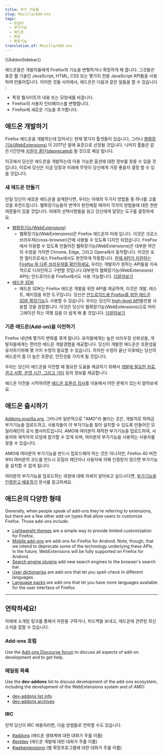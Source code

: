 ```yaml
---
title: 부가 기능들
slug: Mozilla/Add-ons
tags:
  - 모질라
  - 부가기능
  - 애드온
  - 확장
  - 확장기능
translation_of: Mozilla/Add-ons
---
```

{{AddonSidebar}}

애드온들은 개발자들에게 Firefox의 기능을 변형하거나 확장하게 해 줍니다. 그것들은 표준 웹 기술인 JavaScript, HTML, CSS 또는 몇가지 전용 JavaScript API들을 사용하여 만들어집니다. 이러한 것들 사이에서, 애드온은 다음과 같은 일들을 할 수 있습니다 :

- 특정 웹사이트의 내용 또는 모양새를 바꿉니다.
- Firefox의 사용자 인터페이스를 변형합니다.
- Firefox에 새로운 기능을 추가합니다.

## 애드온 개발하기

Firefox 애드온을 개발하는데 있어서는 현재 몇가지 툴셋들이 있습니다, 그러나 [웹확장기능(WebExtensions)](https://developer.mozilla.org/en-US/Add-ons/WebExtensions) 이 2017년 말에 표준으로 선정될 것입니다. 나머지 툴들은 같은기간안에 [지원이 중단(deprecated)](https://developer.mozilla.org/en-US/Add-ons/Overlay_Extensions) 될 것으로 예상 됩니다.

이곳에서 당신은 애드온을 개발하는데 이용 가능한 옵션에 대한 정보를 찾을 수 있을 것입니다, 이로써 당신은 지금 당장과 미래에 무엇이 당신에게 가장 좋을지 결정 할 수 있을 것입니다.

### 새 애드온 만들기

만일 당신이 새로운 애드온을 설계한다면, 우리는 아래의 두가지 방법들 중 하나를 고를 것을 추천드립니다. 웹확장기능들의 번역이 완전해질 때까지 각각의 방법들에 대한 찬반 여론들이 있을 것입니다. 아래의 선택사항들을 읽고 당신에게 알맞는 도구를 결정하세요.

- [웹확장기능(WebExtensions)](https://developer.mozilla.org/en-US/Add-ons/WebExtensions)
  - 웹확장기능(WebExtensions)은 Firefox 애드온의 미래 입니다. 이것은 크로스브라우져(cross-browser)간에 사용될 수 있도록 디자인 되었습니다.
  FireFox에서 이용할 수 있도록 만들어진 웹확장기능(WebExtensions)은 대부분 약간의 수정을 거치면 Chrome, Edge, 그리고 Opera에서 동작합니다. 이것은 또한 멀티프로세스 Firefox에서도 완전하게 작동합니다. [현재 API가 지원하는 Firefox 와 다른 브라우져를 확인하세요.](https://developer.mozilla.org/en-US/Add-ons/WebExtensions/Browser_support_for_JavaScript_APIs) 우리는 개발자가 원하는 API들을 지속적으로 디자인하고 구현할 것입니다.대부분의 웹확장기능(WebExtensions) API는 안드로이드용 Firefox에서도 사용 가능합니다. [더알아보기](https://developer.mozilla.org/en-US/Add-ons/WebExtensions)
- [애드온 SDK](https://developer.mozilla.org/en-US/Add-ons/SDK)
  - 애드온 SDK는 Firefox 애드온 개발을 위한 API를 제공하며, 이것은 개발, 테스트, 패키징을 위한 도구입니다. 당신은 [안드로이드용 Firefox를 위한 애드온 SDK 확장기능](https://developer.mozilla.org/en-US/Add-ons/SDK/Tutorials/Mobile_development)도 사용할 수 있습니다. 우리는 당신이 [high-level API](https://developer.mozilla.org/en-US/Add-ons/SDK/High-Level_APIs)들만을 사용할 것을 권장합니다. 이것은 당신이 웹확장기능(WebExtensions)으로 마이그레이션 하는 여행 길을 더 쉽게 해 줄 것입니다. [더알아보기](https://developer.mozilla.org/en-US/Add-ons/SDK)

### 기존 애드온(Add-on)을 이전하기

Firefox 내년에 몇가지 변화를 겪게 됩니다. 유저들에게는 높은 브라우징 신뢰성을, 개발자들에게는 편리한 애드온 개발경험을 제공합니다. 당신이 개발한 애드온은 호환성을 유지하기위해 몇 가지 수정이 필요할 수 있습니다. 하지만 수정이 끝난 이후에는 당신의 애드온이 좀 더 높은 호환성, 안전성을 가지게 될 것입니다.

우리는 당신이 애드온을 이전할 때 필요한 도움을 제공하기 위해서 [개발에 필요한 자료, 권고 사항, 운영 시간, 그리고 기타](https://wiki.mozilla.org/Add-ons/developer/communication) 등의 정보를 제공합니다.

애드온 이전을 시작하려면 [애드온 호환성 검사](https://compatibility-lookup.services.mozilla.com/)를 이용해서 어떤 문제가 있는지 알아보세요.

## 애드온 출시하기

[Addons.mozilla.org](https://addons.mozilla.org), 그러니까 일반적으로 "AMO"라 불리는 곳은, 개발자로 하여금 부가기능을 업로드하고, 사용자들이 이 부가기능을 찾아 설치할 수 있도록 만들어진 모질라재단의 공식 웹사이트입니다. AMO에 여러분이 제작한 부가기능을 업로드하여, 사용자와 제작자의 모임에 참가할 수 있게 되며, 여러분의 부가기능을 사용하는 사용자를 찾을 수 있습니다.

AMO에 여러분의 부가기능을 반드시 업로드해야 하는 것은 아니지만, Firefox 40 버전부터 여러분의 코드를 반드시 모질라 재단이나 사용자에 의해 인증받지 않으면 부가기능을 설치할 수 없게 됩니다.

여러분의 부가기능을 업로드하는 과정에 대해 자세히 알아보고 싶으시다면, [부가기능을 인증받고 배포하기](https://developer.mozilla.org/en-US/Add-ons/Distribution) 문서를 참고하세요.

## 애드온의 다양한 형태

Generally, when people speak of add-ons they're referring to extensions, but there are a few other add-on types that allow users to customize Firefox. Those add-ons include:

- [Lightweight themes](https://developer.mozilla.org/Add-ons/Themes/Background) are a simple way to provide limited customization for Firefox.
- [Mobile add-ons](https://developer.mozilla.org/en-US/Add-ons/Firefox_for_Android) are add-ons for Firefox for Android. Note, though, that we intend to deprecate some of the technology underlying these APIs. In the future, WebExtensions will be fully supported on Firefox for Android.
- [Search engine plugins](/ko/docs/Creating_OpenSearch_plugins_for_Firefox) add new search engines to the browser's search bar.
- [User dictionaries](/ko/docs/Mozilla/Creating_a_spell_check_dictionary_add-on) are add-ons that let you spell-check in different languages.
- [Language packs](https://support.mozilla.org/kb/use-firefox-interface-other-languages-language-pack) are add-ons that let you have more languages available for the user interface of Firefox.

---

## 연락하세요!

아래에 소개된 링크를 통해서 자문을 구하거나, 피드백을 보내고, 애드온에 관련된 최신 소식을 접할 수 있습니다.

### Add-ons 포럼

Use the [Add-ons Discourse forum](https://discourse.mozilla-community.org/c/add-ons) to discuss all aspects of add-on development and to get help.

### 메일링 목록

Use the **dev-addons** list to discuss development of the add-ons ecosystem, including the development of the WebExtensions system and of AMO:

- [dev-addons list info](https://mail.mozilla.org/listinfo/dev-addons)
- [dev-addons archives](https://mail.mozilla.org/pipermail/dev-addons/)

### IRC

만약 당신이 IRC 애용자라면, 다음 방법들로 연락할 수도 있습니다.

- [#addons](irc://irc.mozilla.org/addons) (애드온 생태계에 대한 대화가 주를 이룸)
- [#extdev](irc://irc.mozilla.org/extdev) (애드온 개발에 대한 대화가 주를 이룸)
- [#webextensions](irc://irc.mozilla.org/webextensions) (웹 확장프로그램에 대한 대화가 주를 이룸)
